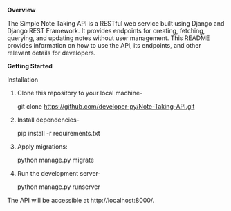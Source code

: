 **Overview**

The Simple Note Taking API is a RESTful web service built using Django and Django REST Framework. It provides endpoints for creating, fetching, querying, and updating notes without user management. This README provides information on how to use the API, its endpoints, and other relevant details for developers.

**Getting Started**

Installation
1. Clone this repository to your local machine-

    git clone https://github.com/developer-py/Note-Taking-API.git
3. Install dependencies-

    pip install -r requirements.txt
5. Apply migrations:

    python manage.py migrate

7. Run the development server-

    python manage.py runserver
 

The API will be accessible at http://localhost:8000/.
